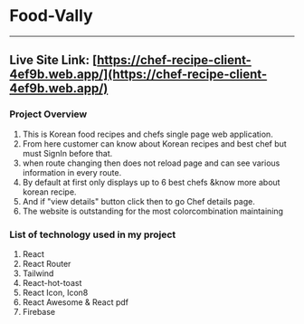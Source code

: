 # Food-Vally

---

## Live Site Link: [https://chef-recipe-client-4ef9b.web.app/](https://chef-recipe-client-4ef9b.web.app/)

### Project Overview
1. This is Korean food recipes and chefs single page web application.
2. From here customer can know about Korean recipes and best chef but must SignIn before that.
3. when route changing then does not reload page and can see various information in every route.
4. By default at first only displays up to 6 best chefs &know more about korean recipe.
5. And if "view details" button click then to go Chef details page.
6. The website is outstanding for the most colorcombination maintaining 

### List of technology used in my project
1. React
2. React Router
3. Tailwind 
4. React-hot-toast
5. React Icon, Icon8
6. React Awesome & React pdf
7. Firebase